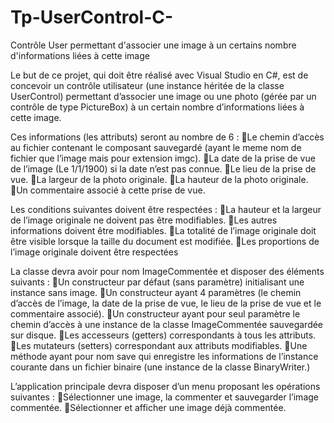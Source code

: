 # Tp-UserControl-C-
Contrôle User permettant d'associer une image à un certains nombre d'informations liées à cette image

Le  but  de  ce  projet,  qui  doit  être  réalisé  avec  Visual  Studio  en  C#,    est  de  concevoir  un contrôle utilisateur (une instance héritée de la classe UserControl) permettant d’associer une image  ou  une  photo  (gérée  par  un  contrôle  de  type PictureBox)  à  un  certain  nombre d’informations liées à cette image.  

Ces informations (les attributs) seront au nombre de 6 : 
Le chemin d’accès au fichier contenant le composant sauvegardé (ayant le meme nom de fichier que l’image mais pour extension imgc). 
La date de la prise de vue de l’image (Le 1/1/1900) si la date n’est pas connue. 
Le lieu de la prise de vue. 
La largeur de la photo originale. 
La hauteur de la photo originale. Un commentaire associé à cette prise de vue. 

Les conditions suivantes doivent être respectées : 
La hauteur et la largeur de l’image originale ne doivent pas être modifiables. 
Les autres informations doivent être modifiables. 
La totalité de l’image originale doit être visible lorsque la taille du document est modifiée. 
Les proportions de l’image originale doivent être respectées

La classe devra avoir pour nom ImageCommentée et disposer des éléments suivants : 
Un constructeur par défaut (sans paramètre) initialisant une instance sans image. 
Un constructeur ayant 4 paramètres (le chemin d’accès de l’image, la date de la prise de vue, le lieu de la prise de vue et le commentaire associé). 
Un  constructeur  ayant  pour  seul  paramètre  le  chemin  d’accès  à  une  instance  de  la  classe ImageCommentée sauvegardée sur disque.
Les accesseurs (getters) correspondants à tous les attributs. 
Les mutateurs (setters) correspondant aux attributs modifiables. 
Une  méthode  ayant  pour  nom save  qui  enregistre  les  informations  de  l’instance courante dans un fichier binaire (une instance de la classe BinaryWriter.) 

L’application principale devra disposer d’un menu proposant les opérations suivantes : 
Sélectionner une image, la commenter et sauvegarder l’image commentée. 
Sélectionner et afficher une image déjà commentée. 



